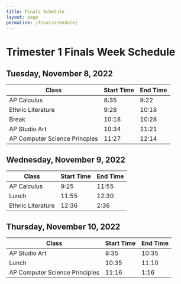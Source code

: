 ```yaml
---
title: Finals Schedule
layout: page
permalink: /finalsschedule/
---
```


# Trimester 1 Finals Week Schedule 

## Tuesday, November 8, 2022

| Class | Start Time | End Time |
|---|---|---|
| AP Calculus | 8:35 | 9:22 |
| Ethnic Literature | 9:28 | 10:18 |
| Break | 10:18 | 10:28 |
| AP Studio Art | 10:34 | 11:21 |
| AP Computer Science Princples | 11:27 | 12:14 |


## Wednesday, November 9, 2022 

| Class | Start Time | End Time |
|---|---|---|
| AP Calculus | 9:25 | 11:55 |
| Lunch | 11:55 | 12:30 |
| Ethnic Literature| 12:36 | 2:36 |

## Thursday, November 10, 2022 

| Class | Start Time | End Time |
|---|---|---|
| AP Studio Art | 8:35 | 10:35 |
| Lunch | 10:35 | 11:10 |
| AP Computer Science Principles | 11:16 | 1:16 |